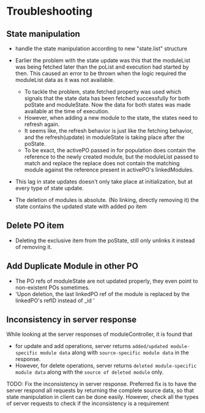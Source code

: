 # Troubleshooting

## State manipulation

- handle the state manipulation according to new "state.list" structure

- Earlier the problem with the state update was this that the moduleList was being fetched later than the poList and execution had started by then. This caused an error to be thrown when the logic required the moduleList data as it was not available.
  - To tackle the problem, state.fetched property was used which signals that the state data has been fetched successfully for both poState and moduleState. Now the data for both states was made available at the time of execution.
  - However, when adding a new module to the state, the states need to refresh again.
  - It seems like, the refresh behavior is just like the fetching behavior, and the refresh(update) in moduleState is taking place after the poState.
  - To be exact, the activePO passed in for population does contain the reference to the newly created module, but the moduleList passed to match and replace the replace does not contain the matching module against the reference present in activePO's linkedModules.
- This lag in state updates doesn't only take place at initialization, but at every type of state update.

- The deletion of modules is absolute. (No linking, directly removing it)
  the state contains the updated state with added po item

## Delete PO item

- Deleting the exclusive item from the poState, still only unlinks it instead of removing it.

## Add Duplicate Module in other PO

- The PO refs of moduleState are not updated properly, they even point to non-existent POs sometimes.
- 'Upon deletion, the last linkedPO ref of the module is replaced by the linkedPO\'s refID instead of \_id '

## Inconsistency in server response

While looking at the server responses of moduleController, it is found that

- for update and add operations, server returns `added/updated module-specific module data` along with `source-specific module data` in the response.
- However, for delete operations, server returns `deleted module-specific module data` along with the `source of deleted module` only.

TODO: Fix the inconsistency in server response. Preferred fix is to have the server respond all requests by returning the complete source data, so that state manipulation in client can be done easily. However, check all the types of server requests to check if the inconsistency is a requirement
